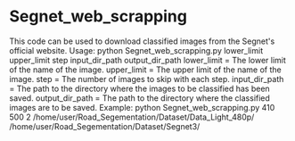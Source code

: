# Segnet_web_scrapping
This code can be used to download classified images from the Segnet's official website.
Usage:
python Segnet_web_scrapping.py lower_limit upper_limit step input_dir_path output_dir_path
lower_limit = The lower limit of the name of the image.
upper_limit = The upper limit of the name of the image.
step = The number of images to skip with each step.
input_dir_path = The path to the directory where the images to be classified has been saved.
output_dir_path = The path to the directory where the classified images are to be saved.
Example:
python Segnet_web_scrapping.py 410 500 2 /home/user/Road_Segementation/Dataset/Data_Light_480p/ /home/user/Road_Segementation/Dataset/Segnet3/
